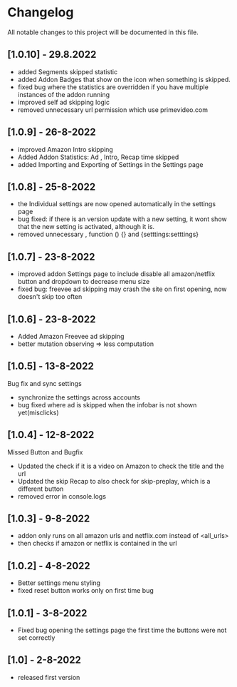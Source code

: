 # Changelog

All notable changes to this project will be documented in this file.

## [1.0.10] - 29.8.2022

* added Segments skipped statistic
* added Addon Badges that show on the icon when something is skipped.
* fixed bug where the statistics are overridden if you have multiple instances of the addon running
* improved self ad skipping logic
* removed unnecessary url permission which use primevideo.com

## [1.0.9] - 26-8-2022

* improved Amazon Intro skipping
* Added Addon Statistics: Ad , Intro,  Recap time skipped
* added Importing and Exporting of Settings in the Settings page

## [1.0.8] - 25-8-2022

* the Individual settings are now opened automatically in the settings page
* bug fixed: if there is an version update with a new setting, it wont show that the new setting is activated, although it is.
* removed unnecessary , function () {} and {setttings:setttings}

## [1.0.7] - 23-8-2022

* improved addon Settings page to include disable all amazon/netflix button and dropdown to decrease menu size
* fixed bug: freevee ad skipping may crash the site on first opening, now doesn't skip too often
  
## [1.0.6] - 23-8-2022

* Added Amazon Freevee ad skipping 
* better mutation observing => less computation

## [1.0.5] - 13-8-2022

Bug fix and sync settings

* synchronize the settings across accounts
* bug fixed where ad is skipped when the infobar is not shown yet(misclicks)

## [1.0.4] - 12-8-2022

Missed Button and Bugfix

* Updated the check if it is a video on Amazon to check the title and the url
* Updated the skip Recap to also check for skip-preplay, which is a different button
* removed error in console.logs

## [1.0.3] - 9-8-2022

* addon only runs on all amazon urls and netflix.com instead of <all_urls>
* then checks if amazon or netflix is contained in the url

## [1.0.2] - 4-8-2022

* Better settings menu styling
* fixed reset button works only on first time bug

## [1.0.1] - 3-8-2022

* Fixed bug opening the settings page the first time the buttons were not set correctly

## [1.0] - 2-8-2022

* released first version